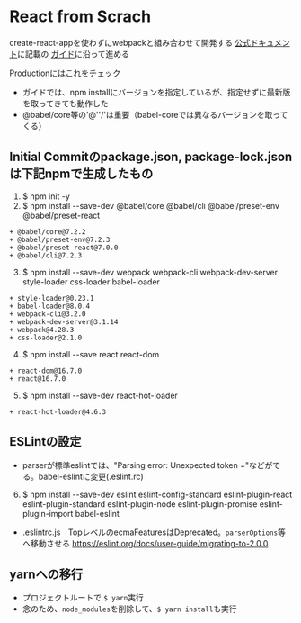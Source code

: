 # React from Scrach

create-react-appを使わずにwebpackと組み合わせて開発する
[公式ドキュメント](https://reactjs.org/docs/create-a-new-react-app.html#more-flexible-toolchains)に記載の
[ガイド](https://blog.usejournal.com/creating-a-react-app-from-scratch-f3c693b84658)に沿って進める

Productionには[これ](https://reactjs.org/docs/optimizing-performance.html#use-the-production-build)をチェック

* ガイドでは、npm installにバージョンを指定しているが、指定せずに最新版を取ってきても動作した
* @babel/core等の'@''/'は重要（babel-coreでは異なるバージョンを取ってくる）

## Initial Commitのpackage.json, package-lock.jsonは下記npmで生成したもの  
1. $ npm init -y
2. $ npm install --save-dev @babel/core @babel/cli @babel/preset-env @babel/preset-react
```
+ @babel/core@7.2.2
+ @babel/preset-env@7.2.3
+ @babel/preset-react@7.0.0
+ @babel/cli@7.2.3
```
3. $ npm install --save-dev webpack webpack-cli webpack-dev-server style-loader css-loader babel-loader
```
+ style-loader@0.23.1
+ babel-loader@8.0.4
+ webpack-cli@3.2.0
+ webpack-dev-server@3.1.14
+ webpack@4.28.3
+ css-loader@2.1.0
```

4. $ npm install --save react react-dom
```
+ react-dom@16.7.0
+ react@16.7.0
```

5. $ npm install --save-dev react-hot-loader
```
+ react-hot-loader@4.6.3
```

## ESLintの設定
* parserが標準eslintでは、"Parsing error: Unexpected token ="などがでる。babel-eslintに変更(.eslint.rc)

6. $ npm install --save-dev eslint eslint-config-standard eslint-plugin-react eslint-plugin-standard eslint-plugin-node eslint-plugin-promise eslint-plugin-import babel-eslint

* .eslintrc.js　TopレベルのecmaFeaturesはDeprecated。`parserOptions`等へ移動させる https://eslint.org/docs/user-guide/migrating-to-2.0.0

## yarnへの移行

* プロジェクトルートで `$ yarn`実行
* 念のため、`node_modules`を削除して、`$ yarn install`も実行

